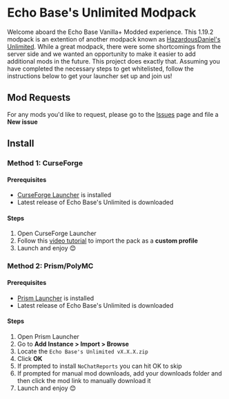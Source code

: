 # Echo Base's Unlimited Modpack
Welcome aboard the Echo Base Vanilla+ Modded experience. This 1.19.2 modpack is an extention of another modpack known as [HazardousDaniel's Unlimited](https://www.curseforge.com/minecraft/modpacks/hazardousdaniels-unlimited). While a great modpack, there were some shortcomings from the server side and we wanted an opportunity to make it easier to add additional mods in the future. This project does exactly that. Assuming you have completed the necessary steps to get whitelisted, follow the instructions below to get your launcher set up and join us!

## Mod Requests
For any mods you'd like to request, please go to the [Issues](https://github.com/Sceptyre/echo-base-unlimited/issues) page and file a **New issue**

## Install
### Method 1: CurseForge
#### Prerequisites
- [CurseForge Launcher](https://www.curseforge.com/download/app) is installed
- Latest release of Echo Base's Unlimited is downloaded

#### Steps
1. Open CurseForge Launcher
2. Follow this [video tutorial](https://www.youtube.com/watch?v=EGA6h3DMEEQ) to import the pack as a **custom profile**
3. Launch and enjoy 😊

### Method 2: Prism/PolyMC
#### Prerequisites
- [Prism Launcher](https://prismlauncher.org/download) is installed
- Latest release of Echo Base's Unlimited is downloaded

#### Steps
1. Open Prism Launcher
2. Go to **Add Instance > Import > Browse**
3. Locate the `Echo Base's Unlimited vX.X.X.zip`
4. Click **OK**
5. If prompted to install `NoChatReports` you can hit OK to skip
6. If prompted for manual mod downloads, add your downloads folder and then click the mod link to manually download it
7. Launch and enjoy 😊
